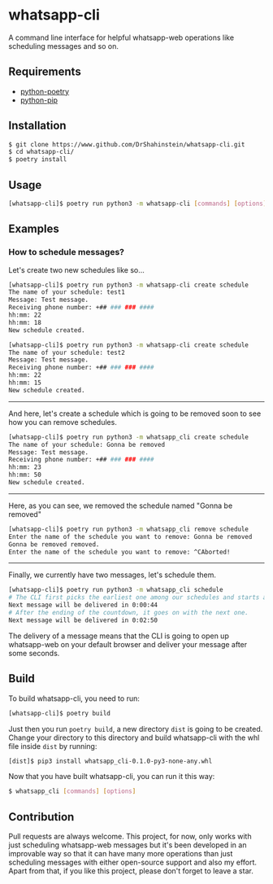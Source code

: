 # whatsapp-cli

A command line interface for helpful whatsapp-web operations like scheduling messages and so on.

## Requirements

- [python-poetry](https://python-poetry.org/)
- [python-pip](https://pypi.org/project/pip/)

## Installation

```bash
$ git clone https://www.github.com/DrShahinstein/whatsapp-cli.git
$ cd whatsapp-cli/
$ poetry install
```

## Usage

```bash
[whatsapp-cli]$ poetry run python3 -m whatsapp-cli [commands] [options]
```

## Examples

### How to schedule messages?

Let's create two new schedules like so...

```bash
[whatsapp-cli]$ poetry run python3 -m whatsapp-cli create schedule
The name of your schedule: test1
Message: Test message.
Receiving phone number: +## ### ### ####
hh:mm: 22
hh:mm: 18
New schedule created.
```

```bash
[whatsapp-cli]$ poetry run python3 -m whatsapp-cli create schedule
The name of your schedule: test2
Message: Test message.
Receiving phone number: +## ### ### ####
hh:mm: 22
hh:mm: 15
New schedule created.
```

---

And here, let's create a schedule which is going to be removed soon to see how you can remove schedules.

```bash
[whatsapp-cli]$ poetry run python3 -m whatsapp_cli create schedule
The name of your schedule: Gonna be removed
Message: Test message.
Receiving phone number: +## ### ### ####
hh:mm: 23
hh:mm: 50
New schedule created.
```

---

Here, as you can see, we removed the schedule named "Gonna be removed"

```bash
[whatsapp-cli]$ poetry run python3 -m whatsapp_cli remove schedule
Enter the name of the schedule you want to remove: Gonna be removed
Gonna be removed removed.
Enter the name of the schedule you want to remove: ^CAborted!
```

---

Finally, we currently have two messages, let's schedule them.

```bash
[whatsapp-cli]$ poetry run python3 -m whatsapp_cli schedule
# The CLI first picks the earliest one among our schedules and starts a countdown.
Next message will be delivered in 0:00:44
# After the ending of the countdown, it goes on with the next one.
Next message will be delivered in 0:02:50
```

The delivery of a message means that the CLI is going to open up whatsapp-web on your default browser and deliver your message after some seconds.

## Build

To build whatsapp-cli, you need to run:

```bash
[whatsapp-cli]$ poetry build
```

Just then you run `poetry build`, a new directory `dist` is going to be created. Change your directory to this directory and build whatsapp-cli with the whl file inside `dist` by running:

```bash
[dist]$ pip3 install whatsapp_cli-0.1.0-py3-none-any.whl
```

Now that you have built whatsapp-cli, you can run it this way:

```bash
$ whatsapp_cli [commands] [options]
```

## Contribution

Pull requests are always welcome. This project, for now, only works with just scheduling whatsapp-web messages but it's been developed in an improvable way so that it can have many more operations than just scheduling messages with either open-source support and also my effort.
Apart from that, if you like this project, please don't forget to leave a star.
